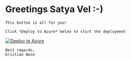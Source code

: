 # Greetings Satya Vel :-)

	This button is all for you!

	Click *Deploy to Azure* below to start the deployment

[![Deploy to Azure](http://azuredeploy.net/deploybutton.png)](https://portal.azure.com/#create/Microsoft.Template/uri/https%3A%2F%2Fraw.githubusercontent.com%2Fkrnese%2Fazuredeploy%2Fmaster%2FOMS%2FMSOMS%2FSolutions%2Fsqlazure%2Fazuredeploy.json) 

	Best regards, 
	Kristian Nese